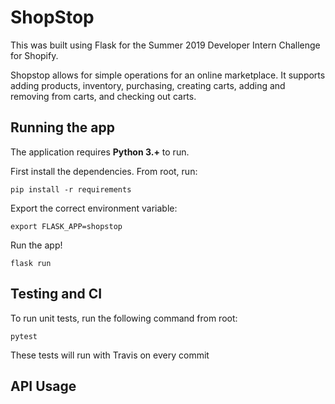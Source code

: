 # ShopStop

This was built using Flask for the Summer 2019 Developer Intern Challenge for Shopify.

Shopstop allows for simple operations for an online marketplace. It supports adding products, inventory, purchasing, creating carts, adding and removing from carts, and checking out carts.

## Running the app

The application requires **Python 3.+** to run. 

First install the dependencies. From root, run: 
```
pip install -r requirements
```

Export the correct environment variable: 
```
export FLASK_APP=shopstop
```

Run the app!
```
flask run
```

## Testing and CI

To run unit tests, run the following command from root:
```
pytest
```

These tests will run with Travis on every commit

## API Usage
